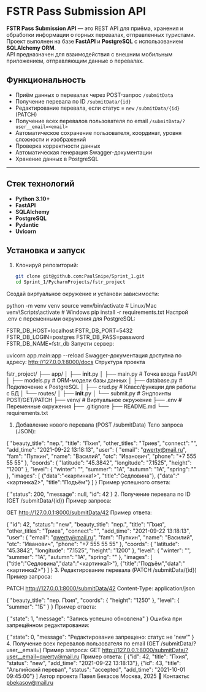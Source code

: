 # FSTR Pass Submission API

**FSTR Pass Submission API** — это REST API для приёма, хранения и обработки информации о горных перевалах, отправленных туристами.  
Проект выполнен на базе **FastAPI** и **PostgreSQL** с использованием **SQLAlchemy ORM**.  
API предназначен для взаимодействия с внешним мобильным приложением, отправляющим данные о перевалах.

## Функциональность

- Приём данных о перевалах через POST-запрос `/submitData`
- Получение перевала по ID `/submitData/{id}`
- Редактирование перевала, если статус = `new` `/submitData/{id}` (PATCH)
- Получение всех перевалов пользователя по email `/submitData/?user__email=<email>`
- Автоматическое сохранение пользователя, координат, уровня сложности и изображений
- Проверка корректности данных
- Автоматическая генерация Swagger-документации
- Хранение данных в PostgreSQL

---

##  Стек технологий

- **Python 3.10+**
- **FastAPI**
- **SQLAlchemy**
- **PostgreSQL**
- **Pydantic**
- **Uvicorn**

## Установка и запуск 

1. Клонируй репозиторий:
   ```bash
   git clone git@github.com:PaulSnipe/Sprint_1.git
   cd Sprint_1/PycharmProjects/fstr_project
Создай виртуальное окружение и установи зависимости:

python -m venv venv
source venv/bin/activate  # Linux/Mac
venv\Scripts\activate     # Windows
pip install -r requirements.txt
Настрой .env с переменными окружения для PostgreSQL:

FSTR_DB_HOST=localhost
FSTR_DB_PORT=5432
FSTR_DB_LOGIN=postgres
FSTR_DB_PASS=password
FSTR_DB_NAME=fstr_db
Запусти сервер:

uvicorn app.main:app --reload
Swagger-документация доступна по адресу:
http://127.0.0.1:8000/docs
Структура проекта

fstr_project/
├── app/
│   ├── __init__.py
│   ├── main.py          # Точка входа FastAPI
│   ├── models.py        # ORM-модели базы данных
│   ├── database.py      # Подключение к PostgreSQL
│   ├── crud.py          # Класс/функции для работы с БД
│   └── routes/
│       ├── __init__.py
│       └── submit.py    # Эндпоинты POST/GET/PATCH
├── venv/                # Виртуальное окружение 
├── .env                 # Переменные окружения 
├── .gitignore
├── README.md
└── requirements.txt

1. Добавление нового перевала (POST /submitData)
Тело запроса (JSON):

{
  "beauty_title": "пер.",
  "title": "Пхия",
  "other_titles": "Триев",
  "connect": "",
  "add_time": "2021-09-22 13:18:13",
  "user": {
    "email": "qwerty@mail.ru",
    "fam": "Пупкин",
    "name": "Василий",
    "otc": "Иванович",
    "phone": "+7 555 55 55"
  },
  "coords": {
    "latitude": "45.3842",
    "longitude": "7.1525",
    "height": "1200"
  },
  "level": {
    "winter": "",
    "summer": "1А",
    "autumn": "1А",
    "spring": ""
  },
  "images": [
    {"data":"<картинка1>", "title":"Седловина"},
    {"data":"<картинка2>", "title":"Подъём"}
  ]
}
Пример успешного ответа:

{
  "status": 200,
  "message": null,
  "id": 42
}
2. Получение перевала по ID (GET /submitData/{id})
Пример запроса:

GET http://127.0.0.1:8000/submitData/42
Пример ответа:

{
  "id": 42,
  "status": "new",
  "beauty_title": "пер.",
  "title": "Пхия",
  "other_titles": "Триев",
  "connect": "",
  "add_time": "2021-09-22 13:18:13",
  "user": {
    "email": "qwerty@mail.ru",
    "fam": "Пупкин",
    "name": "Василий",
    "otc": "Иванович",
    "phone": "+7 555 55 55"
  },
  "coords": {
    "latitude": "45.3842",
    "longitude": "7.1525",
    "height": "1200"
  },
  "level": {
    "winter": "",
    "summer": "1А",
    "autumn": "1А",
    "spring": ""
  },
  "images": [
    {"title":"Седловина","data":"<картинка1>"},
    {"title":"Подъём","data":"<картинка2>"}
  ]
}
3. Редактирование перевала (PATCH /submitData/{id})
Пример запроса:

PATCH http://127.0.0.1:8000/submitData/42
Content-Type: application/json

{
  "beauty_title": "пер. Пхия",
  "coords": {
    "height": "1250"
  },
  "level": {
    "summer": "1Б"
  }
}
Пример ответа:

{
  "state": 1,
  "message": "Запись успешно обновлена"
}
Ошибка при запрещённом редактировании:

{
  "state": 0,
  "message": "Редактирование запрещено: статус не 'new'"
}
4. Получение всех перевалов пользователя по email (GET /submitData/?user__email=<email>)
Пример запроса:
GET http://127.0.0.1:8000/submitData/?user__email=qwerty@mail.ru
Пример ответа:
[
  {"id": 42, "title": "Пхия", "status": "new", "add_time": "2021-09-22 13:18:13"},
  {"id": 43, "title": "Альпийский перевал", "status": "accepted", "add_time": "2021-10-01 09:45:00"}
]
Автор проекта
Павел Бекасов
Москва, 2025
📧 Контакты: pbekasov@mail.ru